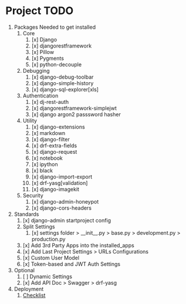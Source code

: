 # Project TODO

1. Packages Needed to get installed
   1. Core
      1. [x] Django
      2. [x] djangorestframework
      3. [x] Pillow
      4. [x] Pygments
      5. [x] python-decouple
   2. Debugging
      1. [x] django-debug-toolbar
      2. [x] django-simple-history
      3. [x] django-sql-explorer[xls]
   3. Authentication
      1. [x] dj-rest-auth
      2. [x] djangorestframework-simplejwt
      3. [x] django argon2 passsword hasher
   4. Utility
      1. [x] django-extensions
      2. [x] markdown
      3. [x] django-filter
      4. [x] drf-extra-fields
      5. [x] django-request
      6. [x] notebook
      7. [x] ipython
      8. [x] black
      9. [x] django-import-export
      10. [x] drf-yasg[validation]
      11. [x] django-imagekit
   5. Security
      1. [x] django-admin-honeypot
      2. [x] django-cors-headers
2. Standards
   1. [x] django-admin startproject config
   2. Split Settings
      1. [x] settings folder > \_\_init\_\_.py > base.py > development.py > production.py
   3. [x] Add 3rd Party Apps into the installed_apps
   4. [x] Add Last Project Settings > URLs Configurations
   5. [x] Custom User Model
   6. [x] Token-based and JWT Auth Settings
3. Optional
   1. [ ] Dynamic Settings
   2. [x] Add API Doc > Swagger > drf-yasg
4. Deployment
   1. [Checklist](https://docs.djangoproject.com/en/3.2/howto/deployment/checklist/)
